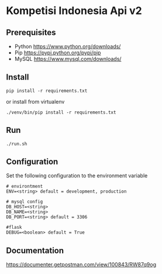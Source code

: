 # Kompetisi Indonesia Api v2

## Prerequisites
- Python https://www.python.org/downloads/
- Pip https://pypi.python.org/pypi/pip 
- MySQL https://www.mysql.com/downloads/

## Install
```
pip install -r requirements.txt
```
or install from virtualenv
```
./venv/bin/pip install -r requirements.txt
```

## Run
```
./run.sh
```

## Configuration
Set the following configuration to the environment variable
```
# environtment
ENV=<string> default = development, production

# mysql config
DB_HOST=<string>
DB_NAME=<string>
DB_PORT=<string> default = 3306

#flask
DEBUG=<boolean> default = True
```

## Documentation 
https://documenter.getpostman.com/view/100843/RW87q9og